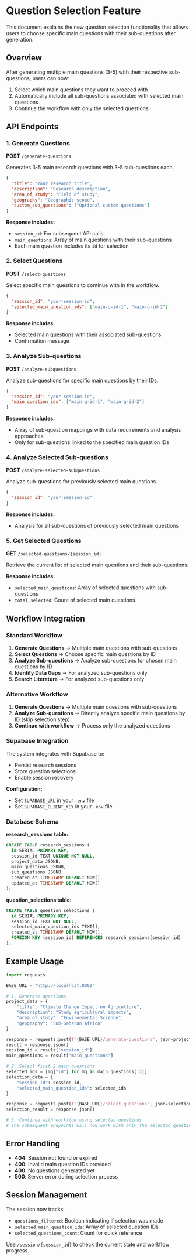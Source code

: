 # Question Selection Feature

This document explains the new question selection functionality that allows users to choose specific main questions with their sub-questions after generation.

## Overview

After generating multiple main questions (3-5) with their respective sub-questions, users can now:
1. Select which main questions they want to proceed with
2. Automatically include all sub-questions associated with selected main questions
3. Continue the workflow with only the selected questions

## API Endpoints

### 1. Generate Questions
**POST** `/generate-questions`

Generates 3-5 main research questions with 3-5 sub-questions each.

```json
{
  "title": "Your research title",
  "description": "Research description",
  "area_of_study": "Field of study",
  "geography": "Geographic scope",
  "custom_sub_questions": ["Optional custom questions"]
}
```

**Response includes:**
- `session_id`: For subsequent API calls
- `main_questions`: Array of main questions with their sub-questions
- Each main question includes its `id` for selection

### 2. Select Questions
**POST** `/select-questions`

Select specific main questions to continue with in the workflow.

```json
{
  "session_id": "your-session-id",
  "selected_main_question_ids": ["main-q-id-1", "main-q-id-2"]
}
```

**Response includes:**
- Selected main questions with their associated sub-questions
- Confirmation message

### 3. Analyze Sub-questions
**POST** `/analyze-subquestions`

Analyze sub-questions for specific main questions by their IDs.

```json
{
  "session_id": "your-session-id",
  "main_question_ids": ["main-q-id-1", "main-q-id-2"]
}
```

**Response includes:**
- Array of sub-question mappings with data requirements and analysis approaches
- Only for sub-questions linked to the specified main question IDs

### 4. Analyze Selected Sub-questions
**POST** `/analyze-selected-subquestions`

Analyze sub-questions for previously selected main questions.

```json
{
  "session_id": "your-session-id"
}
```

**Response includes:**
- Analysis for all sub-questions of previously selected main questions

### 5. Get Selected Questions
**GET** `/selected-questions/{session_id}`

Retrieve the current list of selected main questions and their sub-questions.

**Response includes:**
- `selected_main_questions`: Array of selected questions with sub-questions
- `total_selected`: Count of selected main questions

## Workflow Integration

### Standard Workflow
1. **Generate Questions** → Multiple main questions with sub-questions
2. **Select Questions** → Choose specific main questions by ID
3. **Analyze Sub-questions** → Analyze sub-questions for chosen main questions by ID
4. **Identify Data Gaps** → For analyzed sub-questions only
5. **Search Literature** → For analyzed sub-questions only

### Alternative Workflow
1. **Generate Questions** → Multiple main questions with sub-questions
2. **Analyze Sub-questions** → Directly analyze specific main questions by ID (skip selection step)
3. **Continue with workflow** → Process only the analyzed questions

### Supabase Integration

The system integrates with Supabase to:
- Persist research sessions
- Store question selections
- Enable session recovery

**Configuration:**
- Set `SUPABASE_URL` in your `.env` file
- Set `SUPABASE_CLIENT_KEY` in your `.env` file

### Database Schema

**research_sessions table:**
```sql
CREATE TABLE research_sessions (
  id SERIAL PRIMARY KEY,
  session_id TEXT UNIQUE NOT NULL,
  project_data JSONB,
  main_questions JSONB,
  sub_questions JSONB,
  created_at TIMESTAMP DEFAULT NOW(),
  updated_at TIMESTAMP DEFAULT NOW()
);
```

**question_selections table:**
```sql
CREATE TABLE question_selections (
  id SERIAL PRIMARY KEY,
  session_id TEXT NOT NULL,
  selected_main_question_ids TEXT[],
  created_at TIMESTAMP DEFAULT NOW(),
  FOREIGN KEY (session_id) REFERENCES research_sessions(session_id)
);
```

## Example Usage

```python
import requests

BASE_URL = "http://localhost:8000"

# 1. Generate questions
project_data = {
    "title": "Climate Change Impact on Agriculture",
    "description": "Study agricultural impacts",
    "area_of_study": "Environmental Science",
    "geography": "Sub-Saharan Africa"
}

response = requests.post(f"{BASE_URL}/generate-questions", json=project_data)
result = response.json()
session_id = result["session_id"]
main_questions = result["main_questions"]

# 2. Select first 2 main questions
selected_ids = [mq["id"] for mq in main_questions[:2]]
selection_data = {
    "session_id": session_id,
    "selected_main_question_ids": selected_ids
}

response = requests.post(f"{BASE_URL}/select-questions", json=selection_data)
selection_result = response.json()

# 3. Continue with workflow using selected questions
# The subsequent endpoints will now work with only the selected questions
```

## Error Handling

- **404**: Session not found or expired
- **400**: Invalid main question IDs provided
- **400**: No questions generated yet
- **500**: Server error during selection process

## Session Management

The session now tracks:
- `questions_filtered`: Boolean indicating if selection was made
- `selected_main_question_ids`: Array of selected question IDs
- `selected_questions_count`: Count for quick reference

Use `/session/{session_id}` to check the current state and workflow progress.
